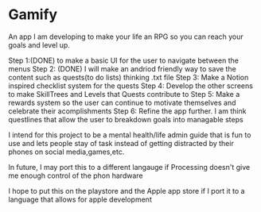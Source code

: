 # Gamify
An app I am developing to make your life an RPG so you can reach your goals and level up.

Step 1:(DONE) to make a basic UI for the user to navigate between the menus
Step 2: (DONE) I will make an andriod friendly way to save the content such as quests(to do lists) thinking .txt file
Step 3: Make a Notion inspired checklist system for the quests
Step 4: Develop the other screens to make SkillTrees and Levels that Quests contribute to
Step 5: Make a rewards system so the user can continue to motivate themselves and celebrate their acomplishments
Step 6: Refine the app further. I am think questlines that allow the user to breakdown goals into managable steps

I intend for this project to be a mental health/life admin guide that is fun to use and lets people stay of task instead of getting distracted by their phones on social media,games,etc.

In future, I may port this to a different langauge if Processing doesn't give me enough control of the phon hardware

I hope to put this on the playstore and the Apple app store if I port it to a language that allows for apple development
